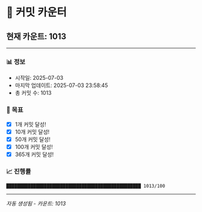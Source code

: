 # 🔢 커밋 카운터

## 현재 카운트: 1013

---

### 📊 정보
- 시작일: 2025-07-03
- 마지막 업데이트: 2025-07-03 23:58:45
- 총 커밋 수: 1013

### 🎯 목표
- [x] 1개 커밋 달성!
- [x] 10개 커밋 달성!
- [x] 50개 커밋 달성!
- [x] 100개 커밋 달성!
- [x] 365개 커밋 달성!

### 📈 진행률
```
██████████████████████████████████████████████████ 1013/100
```

---
*자동 생성됨 - 카운트: 1013*
